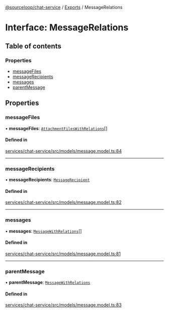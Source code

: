 [@sourceloop/chat-service](../README.md) / [Exports](../modules.md) / MessageRelations

# Interface: MessageRelations

## Table of contents

### Properties

- [messageFiles](MessageRelations.md#messagefiles)
- [messageRecipients](MessageRelations.md#messagerecipients)
- [messages](MessageRelations.md#messages)
- [parentMessage](MessageRelations.md#parentmessage)

## Properties

### messageFiles

• **messageFiles**: [`AttachmentFilesWithRelations`](../modules.md#attachmentfileswithrelations)[]

#### Defined in

[services/chat-service/src/models/message.model.ts:84](https://github.com/sourcefuse/loopback4-microservice-catalog/blob/53060ad88/services/chat-service/src/models/message.model.ts#L84)

___

### messageRecipients

• **messageRecipients**: [`MessageRecipient`](../classes/MessageRecipient.md)

#### Defined in

[services/chat-service/src/models/message.model.ts:82](https://github.com/sourcefuse/loopback4-microservice-catalog/blob/53060ad88/services/chat-service/src/models/message.model.ts#L82)

___

### messages

• **messages**: [`MessageWithRelations`](../modules.md#messagewithrelations)[]

#### Defined in

[services/chat-service/src/models/message.model.ts:81](https://github.com/sourcefuse/loopback4-microservice-catalog/blob/53060ad88/services/chat-service/src/models/message.model.ts#L81)

___

### parentMessage

• **parentMessage**: [`MessageWithRelations`](../modules.md#messagewithrelations)

#### Defined in

[services/chat-service/src/models/message.model.ts:83](https://github.com/sourcefuse/loopback4-microservice-catalog/blob/53060ad88/services/chat-service/src/models/message.model.ts#L83)

